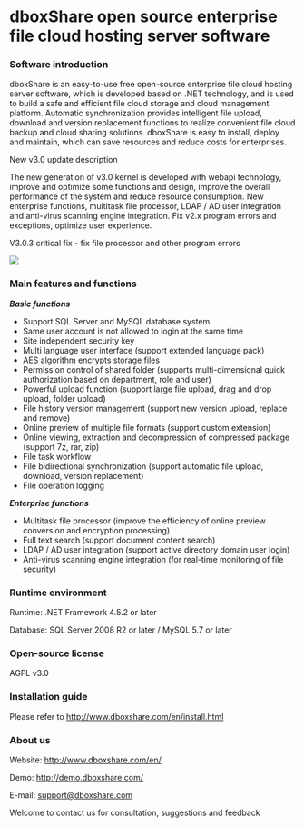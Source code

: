 # dboxShare open source enterprise file cloud hosting server software

### Software introduction

dboxShare is an easy-to-use free open-source enterprise file cloud hosting server software, which is developed based on .NET technology, and is used to build a safe and efficient file cloud storage and cloud management platform.
Automatic synchronization provides intelligent file upload, download and version replacement functions to realize convenient file cloud backup and cloud sharing solutions.
dboxShare is easy to install, deploy and maintain, which can save resources and reduce costs for enterprises.


New v3.0 update description

The new generation of v3.0 kernel is developed with webapi technology, improve and optimize some functions and design, improve the overall performance of the system and reduce resource consumption.
New enterprise functions, multitask file processor, LDAP / AD user integration and anti-virus scanning engine integration.
Fix v2.x program errors and exceptions, optimize user experience.



V3.0.3 critical fix - fix file processor and other program errors


![](http://www.dboxshare.com/images/dboxshare-en.png)


### Main features and functions

***Basic functions***

* Support SQL Server and MySQL database system
* Same user account is not allowed to login at the same time
* Site independent security key
* Multi language user interface (support extended language pack)
* AES algorithm encrypts storage files
* Permission control of shared folder (supports multi-dimensional quick authorization based on department, role and user)
* Powerful upload function (support large file upload, drag and drop upload, folder upload)
* File history version management (support new version upload, replace and remove)
* Online preview of multiple file formats (support custom extension)
* Online viewing, extraction and decompression of compressed package (support 7z, rar, zip)
* File task workflow
* File bidirectional synchronization (support automatic file upload, download, version replacement)
* File operation logging

***Enterprise functions***

* Multitask file processor (improve the efficiency of online preview conversion and encryption processing)
* Full text search (support document content search)
* LDAP / AD user integration (support active directory domain user login)
* Anti-virus scanning engine integration (for real-time monitoring of file security)


### Runtime environment 

Runtime: .NET Framework 4.5.2 or later 

 Database: SQL Server 2008 R2 or later  / MySQL 5.7 or later 


### Open-source license

AGPL v3.0


### Installation guide

Please refer to http://www.dboxshare.com/en/install.html


### About us

Website: http://www.dboxshare.com/en/

Demo: http://demo.dboxshare.com/

E-mail: support@dboxshare.com


Welcome to contact us for consultation, suggestions and feedback